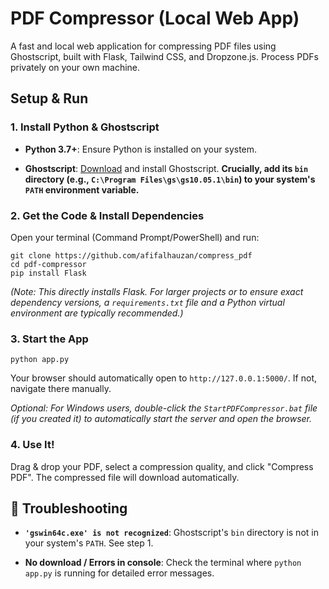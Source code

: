 # PDF Compressor (Local Web App)

A fast and local web application for compressing PDF files using Ghostscript, built with Flask, Tailwind CSS, and Dropzone.js. Process PDFs privately on your own machine.

## Setup & Run

### 1\. **Install Python & Ghostscript**

-   **Python 3.7+**: Ensure Python is installed on your system.
    
-   **Ghostscript**: [Download](https://www.ghostscript.com/download/gsdnld.html "null") and install Ghostscript. **Crucially, add its `bin` directory (e.g., `C:\Program Files\gs\gs10.05.1\bin`) to your system's `PATH` environment variable.**
    

### 2\. **Get the Code & Install Dependencies**

Open your terminal (Command Prompt/PowerShell) and run:

    git clone https://github.com/afifalhauzan/compress_pdf
    cd pdf-compressor
    pip install Flask
    

_(Note: This directly installs Flask. For larger projects or to ensure exact dependency versions, a `requirements.txt` file and a Python virtual environment are typically recommended.)_

### 3\. **Start the App**

    python app.py
    

Your browser should automatically open to `http://127.0.0.1:5000/`. If not, navigate there manually.

_Optional: For Windows users, double-click the `StartPDFCompressor.bat` file (if you created it) to automatically start the server and open the browser._

### 4\. **Use It!**

Drag & drop your PDF, select a compression quality, and click "Compress PDF". The compressed file will download automatically.

## 🐛 Troubleshooting

-   **`'gswin64c.exe' is not recognized`**: Ghostscript's `bin` directory is not in your system's `PATH`. See step 1.
    
-   **No download / Errors in console**: Check the terminal where `python app.py` is running for detailed error messages.

